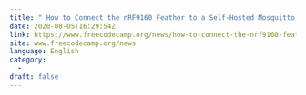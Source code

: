 ```yaml
---
title: " How to Connect the nRF9160 Feather to a Self-Hosted Mosquitto Instance "
date: 2020-08-05T16:29:54Z
link: https://www.freecodecamp.org/news/how-to-connect-the-nrf9160-feather-to-mosquitto/?utm_medium=RSS&utm_source=news.12bit.vn
site: www.freecodecamp.org/news
language: English
category:
  -   
draft: false
---
```

